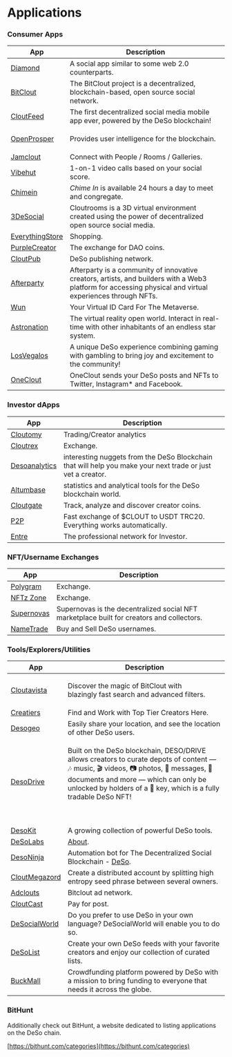# Applications

### Consumer Apps

| App                                               | Description                                                                                                                                               |
| ------------------------------------------------- | --------------------------------------------------------------------------------------------------------------------------------------------------------- |
| [Diamond](https://diamondapp.com)                 | A social app similar to some web 2.0 counterparts.                                                                                                        |
| [BitClout](ttps://bitclout.com)                   | The BitClout project is a decentralized, blockchain-based, open source social network.                                                                    |
| [CloutFeed](https://cloutfeedapp.com)             | The first decentralized social media mobile app ever, powered by the DeSo blockchain!                                                                     |
| [OpenProsper](https://www.openprosper.com)        | <p>Provides user intelligence for the blockchain.<br></p>                                                                                                 |
| [Jamclout](https://www.jamclout.com)              | Connect with People / Rooms / Galleries.                                                                                                                  |
| [Vibehut](https://vibehut.io)                     | 1-on-1 video calls based on your social score.                                                                                                            |
| [Chimein](https://www.chime-in.io)                | _Chime In_ is available 24 hours a day to meet and congregate.                                                                                            |
| [3DeSocial](https://cloutrooms.app)               | Cloutrooms is a 3D virtual environment created using the power of decentralized open source social media.                                                 |
| [EverythingStore](https://www.everythingstore.io) | Shopping.                                                                                                                                                 |
| [PurpleCreator](https://www.purplecreator.com)    | The exchange for DAO coins.                                                                                                                               |
| [CloutPub](https://cloutpub.org)                  | DeSo publishing network.                                                                                                                                  |
| [Afterparty](https://afterparty.ai)               | Afterparty is a community of innovative creators, artists, and builders with a Web3 platform for accessing physical and virtual experiences through NFTs. |
| [Wun](https://wun.vc)                             | Your Virtual ID Card For The Metaverse.                                                                                                                   |
| [Astronation](https://astronation.world)          | The virtual reality open world. Interact in real-time with other inhabitants of an endless star system.                                                   |
| [LosVegalos](https://www.losvegalos.com/wheel)    | A unique DeSo experience combining gaming with gambling to bring joy and excitement to the community!                                                     |
| [OneClout](https://oneclout.net)                  | OneClout  sends your DeSo posts and NFTs to Twitter, Instagram\* and Facebook.                                                                            |

### Investor dApps

| App                                                  | Description                                                                                                 |
| ---------------------------------------------------- | ----------------------------------------------------------------------------------------------------------- |
| [Cloutomy](https://cloutomy.com)                     | Trading/Creator analytics                                                                                   |
| [Cloutrex](https://cloutrex.com/bitcoin/)            | Exchange.                                                                                                   |
| [Desoanalytics](https://gemstori.com/@desoanalytics) | interesting nuggets from the DeSo Blockchain that will help you make your next trade or just vet a creator. |
| [Altumbase](https://altumbase.com/about)             | statistics and analytical tools for the DeSo blockchain world.                                              |
| [Cloutgate](https://cloutgate.com)                   | Track, analyze and discover creator coins.                                                                  |
| [P2P](https://bitcloutp2p.com)                       | Fast exchange of $CLOUT to USDT TRC20. Everything works automatically.                                      |
| [Entre](https://joinentre.com)                       | The professional network for Investor.                                                                      |

### NFT/Username Exchanges

| App                                          | Description                                                                               |
| -------------------------------------------- | ----------------------------------------------------------------------------------------- |
| [Polygram](https://polygram.cc)              | Exchange.                                                                                 |
| [NFTz Zone](https://nftz.zone)               | Exchange.                                                                                 |
| [Supernovas](https://supernovas.app)         | Supernovas is the decentralized social NFT marketplace built for creators and collectors. |
| [NameTrade](https://name-trade.com/password) | Buy and Sell DeSo usernames.                                                              |

### Tools/Explorers/Utilities&#x20;

| App                                                     | Description                                                                                                                                                                                                                                                          |
| ------------------------------------------------------- | -------------------------------------------------------------------------------------------------------------------------------------------------------------------------------------------------------------------------------------------------------------------- |
| [Cloutavista](https://cloutavista.com)                  | <p>Discover the magic of BitClout with<br>blazingly fast search and advanced filters.</p>                                                                                                                                                                            |
| [Creatiers](https://creatiers.co)                       | Find and Work with Top Tier Creators Here.                                                                                                                                                                                                                           |
| [Desogeo](https://desogeo.com)                          | Easily share your location, and see the location of other DeSo users.                                                                                                                                                                                                |
| [DesoDrive](https://www.desodrive.com)                  | <p>Built on the DeSo blockchain, DESO/DRIVE allows creators to curate depots of content — 🎶 music, 🎬 videos, 📷 photos, 📰 messages, 📃 documents and more — which can only be unlocked by holders of a 🔑 key, which is a fully tradable DeSo NFT!</p><p><br></p> |
| [DesoKit](https://desokit.com)                          | A growing collection of powerful DeSo tools.                                                                                                                                                                                                                         |
| [DeSoLabs](https://desolabs.org)                        | [About](https://desolabs.org/about/).                                                                                                                                                                                                                                |
| [DesoNinja](https://deso.ninja)                         | Automation bot for The Decentralized Social Blockchain - [DeSo](https://deso.org).                                                                                                                                                                                   |
| [CloutMegazord](https://cloutmegazord.com/landing/home) | Create a distributed account by splitting high entropy seed phrase between several owners.                                                                                                                                                                           |
| [Adclouts](https://adclouts.com)                        | Bitclout ad network.                                                                                                                                                                                                                                                 |
| [CloutCast](https://cloutcast.io)                       | Pay for post.                                                                                                                                                                                                                                                        |
| [DeSocialWorld](https://desocialworld.com)              | Do you prefer to use DeSo in your own language? DeSocialWorld will enable you to do so.                                                                                                                                                                              |
| [DeSoList](https://desolists.com)                       | Create your own DeSo feeds with your favorite creators and enjoy our collection of curated lists.                                                                                                                                                                    |
| [BuckMall](https://buckmall.cc)                         | Crowdfunding platform powered by DeSo with a mission to bring funding to everyone that needs it across the globe.                                                                                                                                                    |

### BitHunt

Additionally check out BitHunt, a website dedicated to listing applications on the DeSo chain.

[https://bithunt.com/categories](https://bithunt.com/categories)
